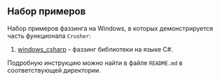 ## Набор примеров
Набор примеров фаззинга на Windows, в которых демонстрируется часть функционала `Crusher`:

1) [windows_csharp](win_csharp) - фаззинг библиотеки на языке C#.


Подробную инструкцию можно найти в файле `README.md` в соответствующей директории.